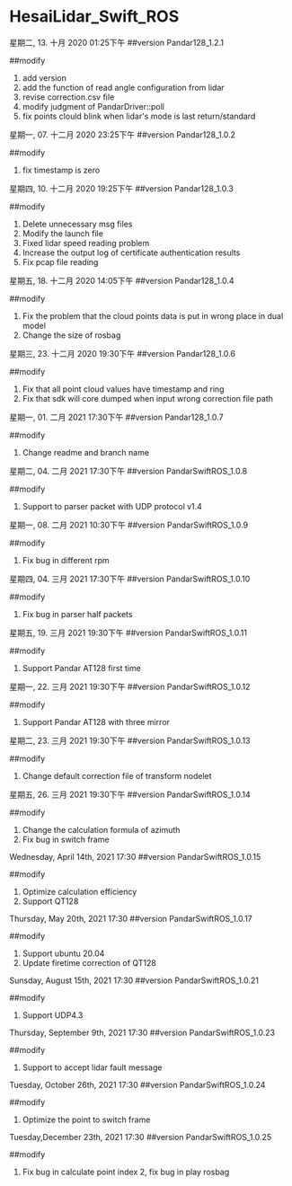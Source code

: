 # HesaiLidar_Swift_ROS

星期二, 13. 十月 2020 01:25下午 
##version
Pandar128_1.2.1 

##modify
1. add version
2. add the function of read angle configuration from lidar 
3. revise correction.csv file 
4. modify judgment of PandarDriver::poll 
5. fix points clould blink when lidar's mode is last return/standard

星期一, 07. 十二月 2020 23:25下午 
##version
Pandar128_1.0.2

##modify
1. fix timestamp is zero

星期四, 10. 十二月 2020 19:25下午 
##version
Pandar128_1.0.3

##modify
1. Delete unnecessary msg files
2. Modify the launch file
3. Fixed lidar speed reading problem
4. Increase the output log of certificate authentication results
5. Fix pcap file reading

星期五, 18. 十二月 2020 14:05下午 
##version
Pandar128_1.0.4

##modify
1. Fix the problem that the cloud points data  is put in wrong place in dual model
2. Change the size of rosbag


星期三, 23. 十二月 2020 19:30下午 
##version
Pandar128_1.0.6

##modify
1. Fix that all point cloud values have timestamp and ring
2. Fix that sdk will core dumped when input wrong correction file path 

星期一, 01. 二月 2021 17:30下午 
##version
Pandar128_1.0.7

##modify
1. Change readme and branch name

星期二, 04. 二月 2021 17:30下午 
##version
PandarSwiftROS_1.0.8

##modify
1. Support to parser packet with UDP protocol v1.4

星期一, 08. 二月 2021 10:30下午 
##version
PandarSwiftROS_1.0.9

##modify
1. Fix bug in different rpm

星期四, 04. 三月 2021 17:30下午 
##version
PandarSwiftROS_1.0.10

##modify
1. Fix bug in parser half packets

星期五, 19. 三月 2021 19:30下午 
##version
PandarSwiftROS_1.0.11

##modify
1. Support Pandar AT128 first time

星期一, 22. 三月 2021 19:30下午 
##version
PandarSwiftROS_1.0.12

##modify
1. Support Pandar AT128 with three mirror

星期二, 23. 三月 2021 19:30下午 
##version
PandarSwiftROS_1.0.13

##modify
1. Change default correction file of transform nodelet

星期五, 26. 三月 2021 19:30下午 
##version
PandarSwiftROS_1.0.14

##modify
1. Change the calculation formula of azimuth
2. Fix bug in switch frame

Wednesday, April 14th, 2021 17:30
##version
PandarSwiftROS_1.0.15

##modify
1. Optimize calculation efficiency
2. Support QT128

Thursday, May 20th, 2021 17:30
##version
PandarSwiftROS_1.0.17

##modify
1. Support ubuntu 20.04
2. Update firetime correction of QT128

Sunsday, August 15th, 2021 17:30
##version
PandarSwiftROS_1.0.21

##modify
1. Support UDP4.3

Thursday, September 9th, 2021 17:30
##version
PandarSwiftROS_1.0.23

##modify
1. Support to accept lidar fault message

Tuesday, October 26th, 2021 17:30
##version
PandarSwiftROS_1.0.24

##modify
1. Optimize the point to switch frame

Tuesday,December 23th, 2021 17:30
##version
PandarSwiftROS_1.0.25

##modify
1. Fix bug in calculate point index
2, fix bug in play rosbag